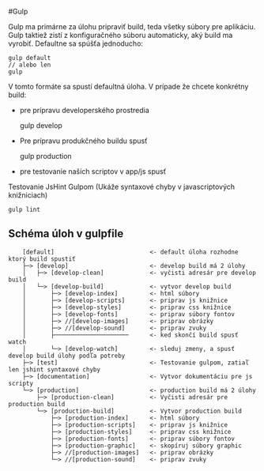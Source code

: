#Gulp

Gulp ma primárne za úlohu pripraviť build, teda všetky súbory pre aplikáciu. Gulp taktiež zistí z konfiguračného súboru automaticky, aký build ma vyrobiť. Defaultne sa spúšťa jednoducho:


	gulp default
	// alebo len
	gulp
 
V tomto formáte sa spustí defaultná úloha. V prípade že chcete konkrétny build:
- pre prípravu developerského prostredia


	gulp develop


- Pre prípravu produkčného buildu spusť


	gulp production
	

- pre testovanie naších scriptov v app/js spusť

Testovanie JsHint Gulpom (Ukáže syntaxové chyby v javascriptových knižniciach)

	gulp lint
	
## Schéma úloh v gulpfile


		[default]                           <- default úloha rozhodne ktorý build spustiť
    	├─> [develop]                       <- develop build má 2 úlohy
    	│   ├─> [develop-clean]             <- vyčisti adresár pre develop build
    	│   └─> [develop-build]             <- vytvor develop build
    	│       ├─> [develop-index]    	    <- html súbory
    	│       ├─> [develop-scripts]    	<- priprav js knižnice
    	│       ├─> [develop-styles]        <- priprav css knižnice
    	│       ├─> [develop-fonts]         <- priprav súbory fontov
    	│       ├─> //[develop-images]    	<- priprav obrázky
    	│       ├─> //[develop-sound]    	<- priprav zvuky  	    	    	    	
    	│       ├─────────────────────  	<- ked skončí build spusť watch    	    	
    	│       └─> [develop-watch]    	    <- sleduj zmeny, a spusť develop build úlohy podľa potreby	
    	├─> [test]                          <- Testovanie gulpom, zatiaľ len jshint syntaxové chyby
    	├─> [documentation]                 <- Vytvor dokumentáciu pre js scripty
    	└─> [production]                    <- production build má 2 úlohy
    	    ├─> [production-clean]          <- Vyčisti adresár pre production build
    	    └─> [production-build]          <- Vytvor production build
    	        ├─> [production-index]    	<- html súbory
    	        ├─> [production-scripts]    <- priprav js knižnice   	
    	        ├─> [production-styles]     <- priprav css knižnice
    	        ├─> [production-fonts]      <- priprav súbory fontov
    	        ├─> [production-graphic]    <- skopíruj súbory graphic
    	        ├─> //[production-images]   <- priprav obrázky
    	        └─> //[production-sound]    <- priprav zvuky
